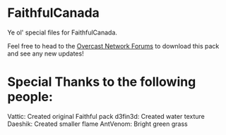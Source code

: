 FaithfulCanada
==============

Ye ol' special files for FaithfulCanada.

Feel free to head to the [Overcast Network Forums](https://oc.tc/forums/topics/51d339e8ba6087f8000055c8) to download this pack and see any new updates!

Special Thanks to the following people:
==============

Vattic: Created original Faithful pack
d3fin3d: Created water texture
Daeshik: Created smaller flame
AntVenom: Bright green grass
